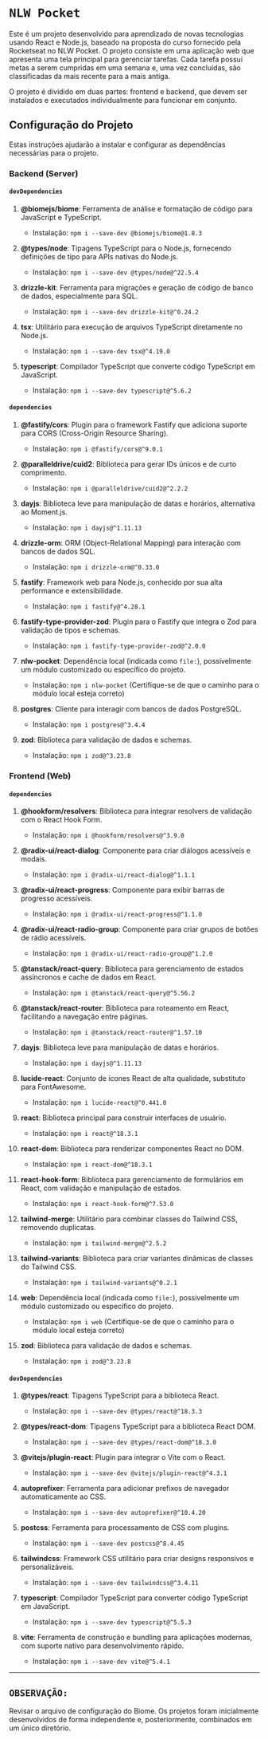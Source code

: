 
# `NLW Pocket`

Este é um projeto desenvolvido para aprendizado de novas tecnologias usando React e Node.js, baseado na proposta do curso fornecido pela Rocketseat no NLW Pocket. O projeto consiste em uma aplicação web que apresenta uma tela principal para gerenciar tarefas. Cada tarefa possui metas a serem cumpridas em uma semana e, uma vez concluídas, são classificadas da mais recente para a mais antiga.

O projeto é dividido em duas partes: frontend e backend, que devem ser instalados e executados individualmente para funcionar em conjunto.

## Configuração do Projeto

Estas instruções ajudarão a instalar e configurar as dependências necessárias para o projeto.

### Backend (Server)

#### `devDependencies`

1. **@biomejs/biome**: Ferramenta de análise e formatação de código para JavaScript e TypeScript.
   - Instalação: `npm i --save-dev @biomejs/biome@1.8.3`

2. **@types/node**: Tipagens TypeScript para o Node.js, fornecendo definições de tipo para APIs nativas do Node.js.
   - Instalação: `npm i --save-dev @types/node@^22.5.4`

3. **drizzle-kit**: Ferramenta para migrações e geração de código de banco de dados, especialmente para SQL.
   - Instalação: `npm i --save-dev drizzle-kit@^0.24.2`

4. **tsx**: Utilitário para execução de arquivos TypeScript diretamente no Node.js.
   - Instalação: `npm i --save-dev tsx@^4.19.0`

5. **typescript**: Compilador TypeScript que converte código TypeScript em JavaScript.
   - Instalação: `npm i --save-dev typescript@^5.6.2`

#### `dependencies`

1. **@fastify/cors**: Plugin para o framework Fastify que adiciona suporte para CORS (Cross-Origin Resource Sharing).
   - Instalação: `npm i @fastify/cors@^9.0.1`

2. **@paralleldrive/cuid2**: Biblioteca para gerar IDs únicos e de curto comprimento.
   - Instalação: `npm i @paralleldrive/cuid2@^2.2.2`

3. **dayjs**: Biblioteca leve para manipulação de datas e horários, alternativa ao Moment.js.
   - Instalação: `npm i dayjs@^1.11.13`

4. **drizzle-orm**: ORM (Object-Relational Mapping) para interação com bancos de dados SQL.
   - Instalação: `npm i drizzle-orm@^0.33.0`

5. **fastify**: Framework web para Node.js, conhecido por sua alta performance e extensibilidade.
   - Instalação: `npm i fastify@^4.28.1`

6. **fastify-type-provider-zod**: Plugin para o Fastify que integra o Zod para validação de tipos e schemas.
   - Instalação: `npm i fastify-type-provider-zod@^2.0.0`

7. **nlw-pocket**: Dependência local (indicada como `file:`), possivelmente um módulo customizado ou específico do projeto.
   - Instalação: `npm i nlw-pocket` (Certifique-se de que o caminho para o módulo local esteja correto)

8. **postgres**: Cliente para interagir com bancos de dados PostgreSQL.
   - Instalação: `npm i postgres@^3.4.4`

9. **zod**: Biblioteca para validação de dados e schemas.
   - Instalação: `npm i zod@^3.23.8`

### Frontend (Web)

#### `dependencies`

1. **@hookform/resolvers**: Biblioteca para integrar resolvers de validação com o React Hook Form.
   - Instalação: `npm i @hookform/resolvers@^3.9.0`

2. **@radix-ui/react-dialog**: Componente para criar diálogos acessíveis e modais.
   - Instalação: `npm i @radix-ui/react-dialog@^1.1.1`

3. **@radix-ui/react-progress**: Componente para exibir barras de progresso acessíveis.
   - Instalação: `npm i @radix-ui/react-progress@^1.1.0`

4. **@radix-ui/react-radio-group**: Componente para criar grupos de botões de rádio acessíveis.
   - Instalação: `npm i @radix-ui/react-radio-group@^1.2.0`

5. **@tanstack/react-query**: Biblioteca para gerenciamento de estados assíncronos e cache de dados em React.
   - Instalação: `npm i @tanstack/react-query@^5.56.2`

6. **@tanstack/react-router**: Biblioteca para roteamento em React, facilitando a navegação entre páginas.
   - Instalação: `npm i @tanstack/react-router@^1.57.10`

7. **dayjs**: Biblioteca leve para manipulação de datas e horários.
   - Instalação: `npm i dayjs@^1.11.13`

8. **lucide-react**: Conjunto de ícones React de alta qualidade, substituto para FontAwesome.
   - Instalação: `npm i lucide-react@^0.441.0`

9. **react**: Biblioteca principal para construir interfaces de usuário.
   - Instalação: `npm i react@^18.3.1`

10. **react-dom**: Biblioteca para renderizar componentes React no DOM.
    - Instalação: `npm i react-dom@^18.3.1`

11. **react-hook-form**: Biblioteca para gerenciamento de formulários em React, com validação e manipulação de estados.
    - Instalação: `npm i react-hook-form@^7.53.0`

12. **tailwind-merge**: Utilitário para combinar classes do Tailwind CSS, removendo duplicatas.
    - Instalação: `npm i tailwind-merge@^2.5.2`

13. **tailwind-variants**: Biblioteca para criar variantes dinâmicas de classes do Tailwind CSS.
    - Instalação: `npm i tailwind-variants@^0.2.1`

14. **web**: Dependência local (indicada como `file:`), possivelmente um módulo customizado ou específico do projeto.
    - Instalação: `npm i web` (Certifique-se de que o caminho para o módulo local esteja correto)

15. **zod**: Biblioteca para validação de dados e schemas.
    - Instalação: `npm i zod@^3.23.8`

#### `devDependencies`

1. **@types/react**: Tipagens TypeScript para a biblioteca React.
   - Instalação: `npm i --save-dev @types/react@^18.3.3`

2. **@types/react-dom**: Tipagens TypeScript para a biblioteca React DOM.
   - Instalação: `npm i --save-dev @types/react-dom@^18.3.0`

3. **@vitejs/plugin-react**: Plugin para integrar o Vite com o React.
   - Instalação: `npm i --save-dev @vitejs/plugin-react@^4.3.1`

4. **autoprefixer**: Ferramenta para adicionar prefixos de navegador automaticamente ao CSS.
   - Instalação: `npm i --save-dev autoprefixer@^10.4.20`

5. **postcss**: Ferramenta para processamento de CSS com plugins.
   - Instalação: `npm i --save-dev postcss@^8.4.45`

6. **tailwindcss**: Framework CSS utilitário para criar designs responsivos e personalizáveis.
   - Instalação: `npm i --save-dev tailwindcss@^3.4.11`

7. **typescript**: Compilador TypeScript para converter código TypeScript em JavaScript.
   - Instalação: `npm i --save-dev typescript@^5.5.3`

8. **vite**: Ferramenta de construção e bundling para aplicações modernas, com suporte nativo para desenvolvimento rápido.
   - Instalação: `npm i --save-dev vite@^5.4.1`

---
## `OBSERVAÇÃO:`
Revisar o arquivo de configuração do Biome. Os projetos foram inicialmente desenvolvidos de forma independente e, posteriormente, combinados em um único diretório.
